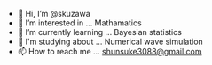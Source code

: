- 👋 Hi, I’m @skuzawa
- 👀 I’m interested in ... Mathamatics
- 🌱 I’m currently learning ... Bayesian statistics
- 💞️ I'm studying about ... Numerical wave simulation
- 📫 How to reach me ... shunsuke3088@gmail.com

<!---
skuzawa/skuzawa is a ✨ special ✨ repository because its `README.md` (this file) appears on your GitHub profile.
You can click the Preview link to take a look at your changes.
--->
